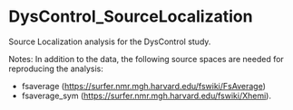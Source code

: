 # DysControl_SourceLocalization

Source Localization analysis for the DysControl study. 

Notes:
In addition to the data, the following source spaces are needed for reproducing the analysis: 
- fsaverage (https://surfer.nmr.mgh.harvard.edu/fswiki/FsAverage)
- fsaverage_sym (https://surfer.nmr.mgh.harvard.edu/fswiki/Xhemi).

